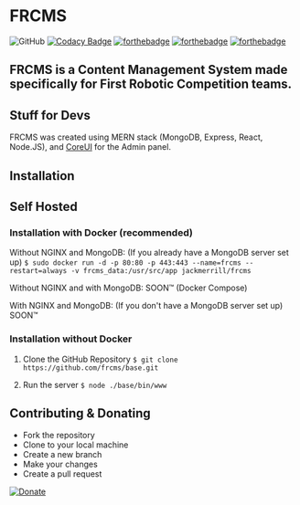 # FRCMS
![GitHub](https://img.shields.io/github/license/frcms/base?style=for-the-badge)
[![Codacy Badge](https://api.codacy.com/project/badge/Grade/ac0058befd694666858929f4adec5c9c)](https://app.codacy.com/gh/frcms/base?utm_source=github.com&utm_medium=referral&utm_content=frcms/base&utm_campaign=Badge_Grade)
[![forthebadge](https://forthebadge.com/images/badges/built-with-love.svg)](https://forthebadge.com) [![forthebadge](https://forthebadge.com/images/badges/made-with-javascript.svg)](https://forthebadge.com) [![forthebadge](https://forthebadge.com/images/badges/open-source.svg)](https://forthebadge.com)
## FRCMS is a Content Management System made specifically for First Robotic Competition teams.

## Stuff for Devs
FRCMS was created using MERN stack (MongoDB, Express, React, Node.JS), and [CoreUI](https://coreui.io) for the Admin panel.


## Installation
## Self Hosted
### Installation with Docker (recommended)
Without NGINX and MongoDB: (If you already have a MongoDB server set up)
```$ sudo docker run -d -p 80:80 -p 443:443 --name=frcms --restart=always -v frcms_data:/usr/src/app jackmerrill/frcms```

Without NGINX and with MongoDB:
SOON™️ (Docker Compose)

With NGINX and MongoDB: (If you don't have a MongoDB server set up)
SOON™️
### Installation without Docker

1. Clone the GitHub Repository
```$ git clone https://github.com/frcms/base.git```

2. Run the server
```$ node ./base/bin/www```

<!-- ## FRCMS Hosting
Don't feel like setting up FRCMS and hosting it? Let us take care of it. -->

## Contributing & Donating

- Fork the repository
- Clone to your local machine
- Create a new branch
- Make your changes
- Create a pull request

[![Donate](https://img.shields.io/badge/$-support-ff69b4.svg?style=for-the-badge)](https://paypal.me/amusedgrape)

